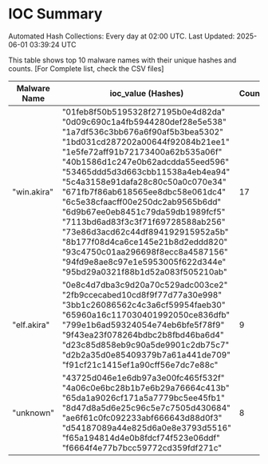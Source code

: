 # IOC Summary

Automated Hash Collections: Every day at 02:00 UTC. Last Updated: 2025-06-01 03:39:24 UTC

This table shows top 10 malware names with their unique hashes and counts. [For Complete list, check the CSV files]

| Malware Name | ioc_value (Hashes) | Count |
|--------------|--------------------|-------|
|  "win.akira" |  "01feb8f50b5195328f27195b0e4d82da"<br> "0d09c690c1a4fb5944280def28e5e538"<br> "1a7df536c3bb676a6f90af5b3bea5302"<br> "1bd031cd287202a00644f92084b21ee1"<br> "1e5fe72aff91b72173400a62b535a06f"<br> "40b1586d1c247e0b62adcdda55eed596"<br> "53465ddd5d3d663cbb11538a4eb4ea94"<br> "5c4a3158e91dafa28c80c50a0c070e34"<br> "671fb7f86ab618565ee8dbc58e061dc4"<br> "6c5e38cfaacff00e250dc2ab9565b6dd"<br> "6d9b67ee0eb8451c79da59db1989fcf5"<br> "7113bd6ad83f3c3f71f69728588ab256"<br> "73e86d3acd62c44df894192915952a5b"<br> "8b177f08d4ca6ce145e21b8d2eddd820"<br> "93c4750c01aa296698f8ecc8a4587156"<br> "94fd9e8ae8c97e1e5953005f622d344e"<br> "95bd29a0321f88b1d52a083f505210ab" | 17 |
|  "elf.akira" |  "0e8c4d7dba3c9d20a70c529adc003ce2"<br> "2fb9ccecabed10cd8f9f77d77a30e998"<br> "3bb1c26086562c4c3a6cf59954faeb30"<br> "65960a16c117030401992050ce836dfb"<br> "799e1b6ad59324054e74eb6bfe5f78f9"<br> "9f43ea23f078264bdbc2b8fbd46ba6d4"<br> "d23c85d858eb9c90a5de9901c2db75c7"<br> "d2b2a35d0e85409379b7a61a441de709"<br> "f91cf21c1415ef1a90cff56e7dc7e88c" | 9 |
|  "unknown" |  "43725d046e1e6db97a3e00fc465f532f"<br> "4a06c0e6bc28b1b7e6b29a76664c413b"<br> "65da1a9026cf171a5a7779bc5ee45fb1"<br> "8d47d8a5d6e25c96c5e7c7505d430684"<br> "ae6f61c0fc092233abf666643d88d0f3"<br> "d54187089a44e825d6a0e8e3793d5516"<br> "f65a194814d4e0b8fdcf74f523e06ddf"<br> "f6664f4e77b7bcc59772cd359fdf271c" | 8 |